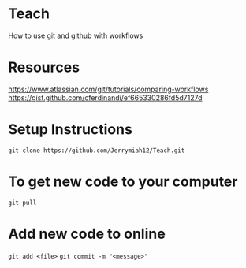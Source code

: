 # Teach
How to use git and github with workflows

# Resources

https://www.atlassian.com/git/tutorials/comparing-workflows
https://gist.github.com/cferdinandi/ef665330286fd5d7127d

# Setup Instructions
`
git clone https://github.com/Jerrymiah12/Teach.git
`
# To get new code to your computer
`
git pull
`
# Add new code to online
`
git add <file>
`
`
git commit -m "<message>"
`
